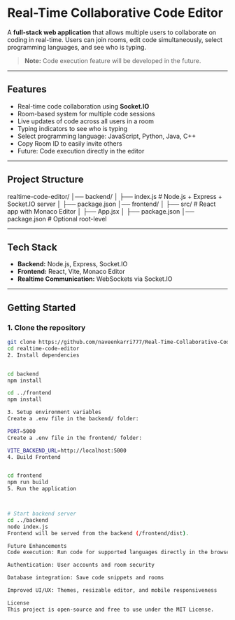 # Real-Time Collaborative Code Editor

A **full-stack web application** that allows multiple users to collaborate on coding in real-time. Users can join rooms, edit code simultaneously, select programming languages, and see who is typing.  

> **Note:** Code execution feature will be developed in the future.

---

## Features

- Real-time code collaboration using **Socket.IO**
- Room-based system for multiple code sessions
- Live updates of code across all users in a room
- Typing indicators to see who is typing
- Select programming language: JavaScript, Python, Java, C++
- Copy Room ID to easily invite others
- Future: Code execution directly in the editor

---

## Project Structure

realtime-code-editor/
│── backend/
│ ├── index.js # Node.js + Express + Socket.IO server
│ ├── package.json
│── frontend/
│ ├── src/ # React app with Monaco Editor
│ ├── App.jsx
│ ├── package.json
│── package.json # Optional root-level



---

## Tech Stack

- **Backend:** Node.js, Express, Socket.IO  
- **Frontend:** React, Vite, Monaco Editor  
- **Realtime Communication:** WebSockets via Socket.IO  

---

## Getting Started

### 1. Clone the repository

```bash
git clone https://github.com/naveenkarri777/Real-Time-Collaborative-Code-Editor.git
cd realtime-code-editor
2. Install dependencies


cd backend
npm install

cd ../frontend
npm install

3. Setup environment variables
Create a .env file in the backend/ folder:

PORT=5000
Create a .env file in the frontend/ folder:

VITE_BACKEND_URL=http://localhost:5000
4. Build Frontend


cd frontend
npm run build
5. Run the application



# Start backend server
cd ../backend
node index.js
Frontend will be served from the backend (/frontend/dist).

Future Enhancements
Code execution: Run code for supported languages directly in the browser or server

Authentication: User accounts and room security

Database integration: Save code snippets and rooms

Improved UI/UX: Themes, resizable editor, and mobile responsiveness

License
This project is open-source and free to use under the MIT License.

